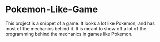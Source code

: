 # Pokemon-Like-Game
This project is a snippet of a game. It looks a lot like Pokemon, and has most of the mechanics behind it. It is meant to show off a lot of the programming behind the mechanics in games like Pokemon.
